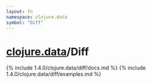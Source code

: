 ```yaml
---
layout: fn
namespace: clojure.data
symbol: "Diff"
---
```


# [clojure.data](../)/Diff

{% include 1.4.0/clojure.data/diff/docs.md %}
{% include 1.4.0/clojure.data/diff/examples.md %}

